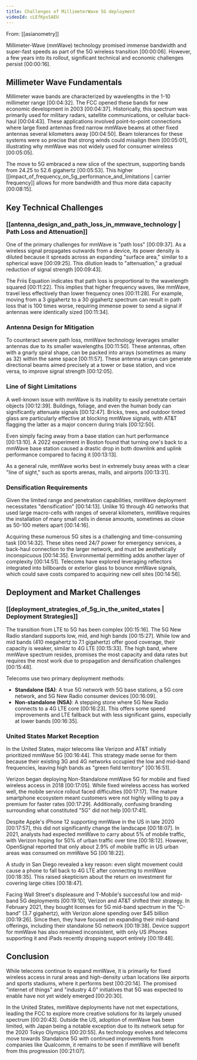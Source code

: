```yaml
---
title: Challenges of MillimeterWave 5G deployment
videoId: cLEfKpsSAEU
---
```


From: [[asianometry]] <br/> 

Millimeter-Wave (mmWave) technology promised immense bandwidth and super-fast speeds as part of the 5G wireless transition <a class="yt-timestamp" data-t="00:00:06">[00:00:06]</a>. However, a few years into its rollout, significant technical and economic challenges persist <a class="yt-timestamp" data-t="00:00:16">[00:00:16]</a>.

## Millimeter Wave Fundamentals

Millimeter wave bands are characterized by wavelengths in the 1-10 millimeter range <a class="yt-timestamp" data-t="00:04:32">[00:04:32]</a>. The FCC opened these bands for new economic development in 2003 <a class="yt-timestamp" data-t="00:04:37">[00:04:37]</a>. Historically, this spectrum was primarily used for military radars, satellite communications, or cellular back-haul <a class="yt-timestamp" data-t="00:04:43">[00:04:43]</a>. These applications involved point-to-point connections where large fixed antennas fired narrow mmWave beams at other fixed antennas several kilometers away <a class="yt-timestamp" data-t="00:04:50">[00:04:50]</a>. Beam tolerances for these systems were so precise that strong winds could misalign them <a class="yt-timestamp" data-t="00:05:01">[00:05:01]</a>, illustrating why mmWave was not widely used for consumer wireless <a class="yt-timestamp" data-t="00:05:05">[00:05:05]</a>.

The move to 5G embraced a new slice of the spectrum, supporting bands from 24.25 to 52.6 gigahertz <a class="yt-timestamp" data-t="00:05:53">[00:05:53]</a>. This higher [[impact_of_frequency_on_5g_performance_and_limitations | carrier frequency]] allows for more bandwidth and thus more data capacity <a class="yt-timestamp" data-t="00:08:15">[00:08:15]</a>.

## Key Technical Challenges

### [[antenna_design_and_path_loss_in_mmwave_technology | Path Loss and Attenuation]]

One of the primary challenges for mmWave is "path loss" <a class="yt-timestamp" data-t="00:09:37">[00:09:37]</a>. As a wireless signal propagates outwards from a device, its power density is diluted because it spreads across an expanding "surface area," similar to a spherical wave <a class="yt-timestamp" data-t="00:09:25">[00:09:25]</a>. This dilution leads to "attenuation," a gradual reduction of signal strength <a class="yt-timestamp" data-t="00:09:43">[00:09:43]</a>.

The Friis Equation indicates that path loss is proportional to the wavelength squared <a class="yt-timestamp" data-t="00:11:22">[00:11:22]</a>. This implies that higher frequency waves, like mmWave, travel less effectively than lower frequency ones <a class="yt-timestamp" data-t="00:11:28">[00:11:28]</a>. For example, moving from a 3 gigahertz to a 30 gigahertz spectrum can result in path loss that is 100 times worse, requiring immense power to send a signal if antennas were identically sized <a class="yt-timestamp" data-t="00:11:34">[00:11:34]</a>.

### Antenna Design for Mitigation

To counteract severe path loss, mmWave technology leverages smaller antennas due to its smaller wavelengths <a class="yt-timestamp" data-t="00:11:50">[00:11:50]</a>. These antennas, often with a gnarly spiral shape, can be packed into arrays (sometimes as many as 32) within the same space <a class="yt-timestamp" data-t="00:11:57">[00:11:57]</a>. These antenna arrays can generate directional beams aimed precisely at a tower or base station, and vice versa, to improve signal strength <a class="yt-timestamp" data-t="00:12:05">[00:12:05]</a>.

### Line of Sight Limitations

A well-known issue with mmWave is its inability to easily penetrate certain objects <a class="yt-timestamp" data-t="00:12:39">[00:12:39]</a>. Buildings, foliage, and even the human body can significantly attenuate signals <a class="yt-timestamp" data-t="00:12:47">[00:12:47]</a>. Bricks, trees, and outdoor tinted glass are particularly effective at blocking mmWave signals, with AT&T flagging the latter as a major concern during trials <a class="yt-timestamp" data-t="00:12:50">[00:12:50]</a>.

Even simply facing away from a base station can hurt performance <a class="yt-timestamp" data-t="00:13:10">[00:13:10]</a>. A 2022 experiment in Boston found that turning one's back to a mmWave base station caused a drastic drop in both downlink and uplink performance compared to facing it <a class="yt-timestamp" data-t="00:13:13">[00:13:13]</a>.

As a general rule, mmWave works best in extremely busy areas with a clear "line of sight," such as sports arenas, malls, and airports <a class="yt-timestamp" data-t="00:13:31">[00:13:31]</a>.

### Densification Requirements

Given the limited range and penetration capabilities, mmWave deployment necessitates "densification" <a class="yt-timestamp" data-t="00:14:13">[00:14:13]</a>. Unlike 1G through 4G networks that used large macro-cells with ranges of several kilometers, mmWave requires the installation of many small cells in dense amounts, sometimes as close as 50-100 meters apart <a class="yt-timestamp" data-t="00:14:16">[00:14:16]</a>.

Acquiring these numerous 5G sites is a challenging and time-consuming task <a class="yt-timestamp" data-t="00:14:32">[00:14:32]</a>. These sites need 24/7 power for emergency services, a back-haul connection to the larger network, and must be aesthetically inconspicuous <a class="yt-timestamp" data-t="00:14:35">[00:14:35]</a>. Environmental permitting adds another layer of complexity <a class="yt-timestamp" data-t="00:14:51">[00:14:51]</a>. Telecoms have explored leveraging reflectors integrated into billboards or exterior glass to bounce mmWave signals, which could save costs compared to acquiring new cell sites <a class="yt-timestamp" data-t="00:14:56">[00:14:56]</a>.

## Deployment and Market Challenges

### [[deployment_strategies_of_5g_in_the_united_states | Deployment Strategies]]

The transition from LTE to 5G has been complex <a class="yt-timestamp" data-t="00:15:16">[00:15:16]</a>. The 5G New Radio standard supports low, mid, and high bands <a class="yt-timestamp" data-t="00:15:27">[00:15:27]</a>. While low and mid bands (410 megahertz to 7.1 gigahertz) offer good coverage, their capacity is weaker, similar to 4G LTE <a class="yt-timestamp" data-t="00:15:33">[00:15:33]</a>. The high band, where mmWave spectrum resides, promises the most capacity and data rates but requires the most work due to propagation and densification challenges <a class="yt-timestamp" data-t="00:15:48">[00:15:48]</a>.

Telecoms use two primary deployment methods:
*   **Standalone (SA)**: A true 5G network with 5G base stations, a 5G core network, and 5G New Radio consumer devices <a class="yt-timestamp" data-t="00:16:09">[00:16:09]</a>.
*   **Non-standalone (NSA)**: A stepping stone where 5G New Radio connects to a 4G LTE core <a class="yt-timestamp" data-t="00:16:23">[00:16:23]</a>. This offers some speed improvements and LTE fallback but with less significant gains, especially at lower bands <a class="yt-timestamp" data-t="00:16:35">[00:16:35]</a>.

### United States Market Reception

In the United States, major telecoms like Verizon and AT&T initially prioritized mmWave 5G <a class="yt-timestamp" data-t="00:16:44">[00:16:44]</a>. This strategy made sense for them because their existing 3G and 4G networks occupied the low and mid-band frequencies, leaving high bands as "green field territory" <a class="yt-timestamp" data-t="00:16:51">[00:16:51]</a>.

Verizon began deploying Non-Standalone mmWave 5G for mobile and fixed wireless access in 2018 <a class="yt-timestamp" data-t="00:17:05">[00:17:05]</a>. While fixed wireless access has worked well, the mobile service rollout faced difficulties <a class="yt-timestamp" data-t="00:17:17">[00:17:17]</a>. The mature smartphone ecosystem meant customers were not highly willing to pay a premium for faster rates <a class="yt-timestamp" data-t="00:17:29">[00:17:29]</a>. Additionally, confusing branding surrounding what constituted "5G" did not help <a class="yt-timestamp" data-t="00:17:41">[00:17:41]</a>.

Despite Apple's iPhone 12 supporting mmWave in the US in late 2020 <a class="yt-timestamp" data-t="00:17:57">[00:17:57]</a>, this did not significantly change the landscape <a class="yt-timestamp" data-t="00:18:07">[00:18:07]</a>. In 2021, analysts had expected mmWave to carry about 5% of mobile traffic, with Verizon hoping for 50% of urban traffic over time <a class="yt-timestamp" data-t="00:18:12">[00:18:12]</a>. However, OpenSignal reported that only about 2.9% of mobile traffic in US urban areas was consumed on mmWave 5G <a class="yt-timestamp" data-t="00:18:22">[00:18:22]</a>.

A study in San Diego revealed a key reason: even slight movement could cause a phone to fall back to 4G LTE after connecting to mmWave <a class="yt-timestamp" data-t="00:18:35">[00:18:35]</a>. This raised skepticism about the return on investment for covering large cities <a class="yt-timestamp" data-t="00:18:47">[00:18:47]</a>.

Facing Wall Street's displeasure and T-Mobile's successful low and mid-band 5G deployments <a class="yt-timestamp" data-t="00:19:10">[00:19:10]</a>, Verizon and AT&T shifted their strategy. In February 2021, they bought licenses for 5G mid-band spectrum in the "C-band" (3.7 gigahertz), with Verizon alone spending over $45 billion <a class="yt-timestamp" data-t="00:19:26">[00:19:26]</a>. Since then, they have focused on expanding their mid-band offerings, including their standalone 5G network <a class="yt-timestamp" data-t="00:19:38">[00:19:38]</a>. Device support for mmWave has also remained inconsistent, with only US iPhones supporting it and iPads recently dropping support entirely <a class="yt-timestamp" data-t="00:19:48">[00:19:48]</a>.

## Conclusion

While telecoms continue to expand mmWave, it is primarily for fixed wireless access in rural areas and high-density urban locations like airports and sports stadiums, where it performs best <a class="yt-timestamp" data-t="00:20:14">[00:20:14]</a>. The promised "internet of things" and "industry 4.0" initiatives that 5G was expected to enable have not yet widely emerged <a class="yt-timestamp" data-t="00:20:30">[00:20:30]</a>.

In the United States, mmWave deployments have not met expectations, leading the FCC to explore more creative solutions for its largely unused spectrum <a class="yt-timestamp" data-t="00:20:43">[00:20:43]</a>. Outside the US, adoption of mmWave has been limited, with Japan being a notable exception due to its network setup for the 2020 Tokyo Olympics <a class="yt-timestamp" data-t="00:20:55">[00:20:55]</a>. As technology evolves and telecoms move towards Standalone 5G with continued improvements from companies like Qualcomm, it remains to be seen if mmWave will benefit from this progression <a class="yt-timestamp" data-t="00:21:07">[00:21:07]</a>.